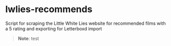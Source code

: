 # lwlies-recommends
Script for scraping the Little White Lies website for recommended films with a 5 rating and exporting for Letterboxd import

> **Note**: test

